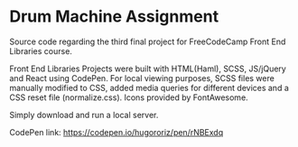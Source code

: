 # Drum Machine Assignment

Source code regarding the third final project for FreeCodeCamp Front End Libraries course.

Front End Libraries Projects were built with HTML(Haml), SCSS, JS/jQuery and React using CodePen. For local viewing purposes, SCSS files were manually modified to CSS, added media queries for different devices and a CSS reset file (normalize.css). Icons provided by FontAwesome.

Simply download and run a local server.

CodePen link: https://codepen.io/hugororiz/pen/rNBExdq
